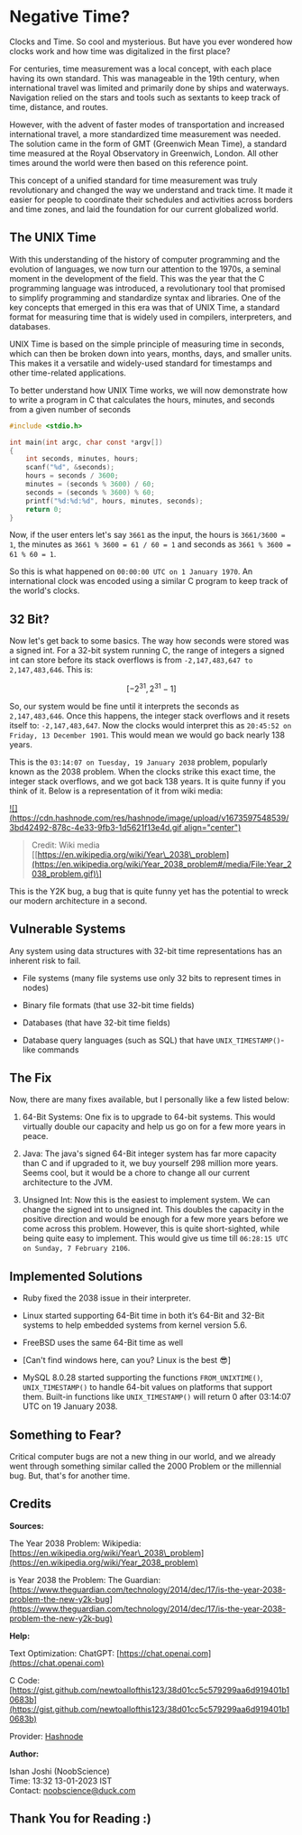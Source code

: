# Negative Time?

Clocks and Time. So cool and mysterious. But have you ever wondered how clocks work and how time was digitalized in the first place?

For centuries, time measurement was a local concept, with each place having its own standard. This was manageable in the 19th century, when international travel was limited and primarily done by ships and waterways. Navigation relied on the stars and tools such as sextants to keep track of time, distance, and routes.

However, with the advent of faster modes of transportation and increased international travel, a more standardized time measurement was needed. The solution came in the form of GMT (Greenwich Mean Time), a standard time measured at the Royal Observatory in Greenwich, London. All other times around the world were then based on this reference point.

This concept of a unified standard for time measurement was truly revolutionary and changed the way we understand and track time. It made it easier for people to coordinate their schedules and activities across borders and time zones, and laid the foundation for our current globalized world.

## The UNIX Time

With this understanding of the history of computer programming and the evolution of languages, we now turn our attention to the 1970s, a seminal moment in the development of the field. This was the year that the C programming language was introduced, a revolutionary tool that promised to simplify programming and standardize syntax and libraries. One of the key concepts that emerged in this era was that of UNIX Time, a standard format for measuring time that is widely used in compilers, interpreters, and databases.

UNIX Time is based on the simple principle of measuring time in seconds, which can then be broken down into years, months, days, and smaller units. This makes it a versatile and widely-used standard for timestamps and other time-related applications.

To better understand how UNIX Time works, we will now demonstrate how to write a program in C that calculates the hours, minutes, and seconds from a given number of seconds

```c
#include <stdio.h>

int main(int argc, char const *argv[])
{
	int seconds, minutes, hours;
	scanf("%d", &seconds);
    hours = seconds / 3600;
    minutes = (seconds % 3600) / 60;
    seconds = (seconds % 3600) % 60;
    printf("%d:%d:%d", hours, minutes, seconds); 
	return 0;
}
```

Now, if the user enters let's say `3661` as the input, the hours is `3661/3600 = 1`, the minutes as `3661 % 3600 = 61 / 60 = 1` and seconds as `3661 % 3600 = 61 % 60 = 1`.

So this is what happened on `00:00:00 UTC on 1 January 1970`. An international clock was encoded using a similar C program to keep track of the world's clocks.

## 32 Bit?

Now let's get back to some basics. The way how seconds were stored was a signed int. For a 32-bit system running C, the range of integers a signed int can store before its stack overflows is from `-2,147,483,647 to 2,147,483,646`. This is:

$$[ -2^{31}, 2^{31} -1]$$

So, our system would be fine until it interprets the seconds as `2,147,483,646`. Once this happens, the integer stack overflows and it resets itself to: `-2,147,483,647`. Now the clocks would interpret this as `20:45:52 on Friday, 13 December 1901`. This would mean we would go back nearly 138 years.

This is the `03:14:07 on Tuesday, 19 January 2038` problem, popularly known as the 2038 problem. When the clocks strike this exact time, the integer stack overflows, and we got back 138 years. It is quite funny if you think of it. Below is a representation of it from wiki media:

[![](https://cdn.hashnode.com/res/hashnode/image/upload/v1673597548539/3bd42492-878c-4e33-9fb3-1d5621f13e4d.gif align="center")](https://en.wikipedia.org/wiki/Year_2038_problem#/media/File:Year_2038_problem.gif)

> Credit: Wiki media \[[https://en.wikipedia.org/wiki/Year\_2038\_problem](https://en.wikipedia.org/wiki/Year_2038_problem#/media/File:Year_2038_problem.gif)\]

This is the Y2K bug, a bug that is quite funny yet has the potential to wreck our modern architecture in a second.

## Vulnerable Systems

Any system using data structures with 32-bit time representations has an inherent risk to fail.

* File systems (many file systems use only 32 bits to represent times in nodes)
    
* Binary file formats (that use 32-bit time fields)
    
* Databases (that have 32-bit time fields)
    
* Database query languages (such as SQL) that have `UNIX_TIMESTAMP()`\-like commands
    

## The Fix

Now, there are many fixes available, but I personally like a few listed below:

1. 64-Bit Systems: One fix is to upgrade to 64-bit systems. This would virtually double our capacity and help us go on for a few more years in peace.
    
2. Java: The java's signed 64-Bit integer system has far more capacity than C and if upgraded to it, we buy yourself 298 million more years. Seems cool, but it would be a chore to change all our current architecture to the JVM.
    
3. Unsigned Int: Now this is the easiest to implement system. We can change the signed int to unsigned int. This doubles the capacity in the positive direction and would be enough for a few more years before we come across this problem. However, this is quite short-sighted, while being quite easy to implement. This would give us time till `06:28:15 UTC on Sunday, 7 February 2106`.
    

## Implemented Solutions

* Ruby fixed the 2038 issue in their interpreter.
    
* Linux started supporting 64-Bit time in both it’s 64-Bit and 32-Bit systems to help embedded systems from kernel version 5.6.
    
* FreeBSD uses the same 64-Bit time as well
    
* \[Can't find windows here, can you? Linux is the best 😎\]
    
* MySQL 8.0.28 started supporting the functions `FROM_UNIXTIME()`, `UNIX_TIMESTAMP()` to handle 64-bit values on platforms that support them. Built-in functions like `UNIX_TIMESTAMP()` will return 0 after 03:14:07 UTC on 19 January 2038.
    

## Something to Fear?

Critical computer bugs are not a new thing in our world, and we already went through something similar called the 2000 Problem or the millennial bug. But, that's for another time.

## Credits

**Sources:**

The Year 2038 Problem: Wikipedia: [https://en.wikipedia.org/wiki/Year\_2038\_problem](https://en.wikipedia.org/wiki/Year_2038_problem)

is Year 2038 the Problem: The Guardian: [https://www.theguardian.com/technology/2014/dec/17/is-the-year-2038-problem-the-new-y2k-bug](https://www.theguardian.com/technology/2014/dec/17/is-the-year-2038-problem-the-new-y2k-bug)

**Help:**

Text Optimization: ChatGPT: [https://chat.openai.com](https://chat.openai.com)

C Code: [https://gist.github.com/newtoallofthis123/38d01cc5c579299aa6d919401b10683b](https://gist.github.com/newtoallofthis123/38d01cc5c579299aa6d919401b10683b)

Provider: [Hashnode](https://hashnode.com)

**Author:**

Ishan Joshi (NoobScience)  
Time: 13:32 13-01-2023 IST  
Contact: [noobscience@duck.com](http://mailto:noobscience@duck.com)

## Thank You for Reading :)